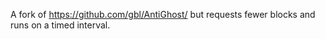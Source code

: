 
A fork of https://github.com/gbl/AntiGhost/ but requests fewer blocks and runs on a timed interval.
